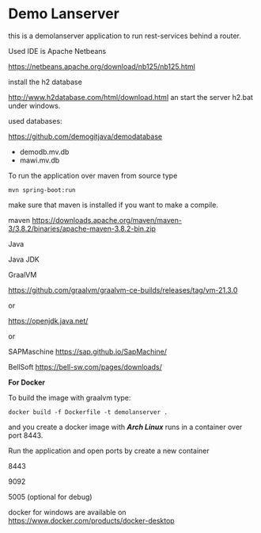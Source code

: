 Demo Lanserver
============================================================



this is a demolanserver application to 
run rest-services behind a router.



Used IDE is Apache Netbeans

https://netbeans.apache.org/download/nb125/nb125.html






install the h2 database

http://www.h2database.com/html/download.html
an start the server h2.bat under windows.



used databases:

https://github.com/demogitjava/demodatabase

- demodb.mv.db
- mawi.mv.db





To run the application over maven from source type

`mvn spring-boot:run`


make sure that maven is installed if you want to make a compile.

maven
https://downloads.apache.org/maven/maven-3/3.8.2/binaries/apache-maven-3.8.2-bin.zip



Java 

Java JDK

GraalVM

https://github.com/graalvm/graalvm-ce-builds/releases/tag/vm-21.3.0

or

https://openjdk.java.net/

or

SAPMaschine
https://sap.github.io/SapMachine/

BellSoft
https://bell-sw.com/pages/downloads/



**For Docker** 

To build the image with graalvm type:

`docker build -f Dockerfile -t demolanserver .`

and you create a docker image with ***Arch Linux*** 
runs in a container over port 8443.









Run the application and open ports by create a new container

8443

9092

5005 (optional for debug)





docker for windows are available on
https://www.docker.com/products/docker-desktop





